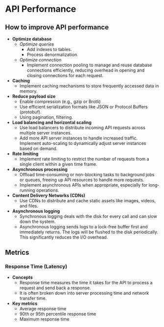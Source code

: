 # API Performance

## How to improve API performance
- **Optimize database**
   - *Optimize queries*
      - Add indexes to tables.
      - Process denormalization.
   - *Optimize connection*
      - Implement connection pooling to manage and reuse database connections efficiently, reducing overhead in opening and closing connections for each request.
- **Caching**
   - Implement caching mechanisms to store frequently accessed data in memory.
- **Reduce payload size**
   - Enable compression (e.g., gzip or Brotli)
   - Use efficient serialization formats like JSON or Protocol Buffers (protobuf).
   - Using pagination, filtering.
- **Load balancing and horizontal scaling**
   - Use load balancers to distribute incoming API requests across multiple server instances.
   - Add more API server instances to handle increased traffic. Implement auto-scaling to dynamically adjust server instances based on demand.
- **Rate limiting**
   - Implement rate limiting to restrict the number of requests from a single client within a given time frame. 
- **Asynchronous processing**
   - Offload time-consuming or non-blocking tasks to background jobs or queues, freeing up API resources to handle more requests.
   - Implement asynchronous APIs when appropriate, especially for long-running operations.
- **Content Delivery Networks (CDNs)**
   - Use CDNs to distribute and cache static assets like images, videos, and files.
- **Asynchronous logging**
   - Synchronous logging deals with the disk for every call and can slow down the system.
   - Asynchronous logging sends logs to a lock-free buffer first and immediately returns. The logs will be flushed to the disk periodically. This significantly reduces the I/O overhead.

## Metrics
### Response Time (Latency)
- **Concepts**
   - Response time measures the time it takes for the API to process a request and send back a response.
   - It is often broken down into server processing time and network transfer time.
- **Key metrics**
   - Average response time
   - 90th or 95th percentile response time
   - Maximum response time
